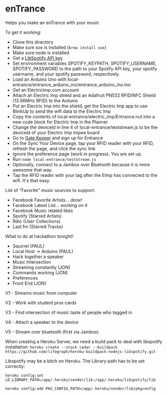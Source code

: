 enTrance
=========

Helps you make an enTrance with your music

To get it working:
- Clone this directory
- Make sure sox is installed (`brew install sox`)
- Make sure node is installed
- Get a [LibSpotify API key](https://developer.spotify.com/technologies/libspotify/)
- Set environment variables SPOTIFY_KEYPATH, SPOTIFY_USERNAME, SPOTIFY_PASSWORD to the path to your Spotify API key, your spotify username, and your spotify password, respectively.
- Load an Arduino Uno with local-entrance/entrance_arduino_ino/entrance_arduino_ino.ino
- Get an ElectricImp.com account
- Attach an Electric Imp shield and an Adafruit PN532 RFID/NFC Shield (13.56MHz RFID) to the Arduino
- Put an Electric Imp into the shield, get the Electric Imp app to use BlinkUp to send the wifi data to the Electric Imp
- Copy the contents of local-entrance/electric_imp/Entrance.nut into a new code block for Electric Imp in the Planner
- Change the deviceId in line 4 of local-entrance/teststream.js to be the deviceId of your Electric Imp Impee board
- Go to [Gate Keeper](http://fb-gate-keeper.herokuapp.com/) and sign up for Entrance
- On the Sync Your Device page, tap your RFID reader with your RFID, refresh the page, and click the sync link
- Ignore the preference page (work in progress). You are set up.
- Run `node local-entrance/teststream.js`
- Optionally, connect to a Jambox over Bluetooth because it is more awesome that way.
- Tap the RFID reader with your tag after the EImp has connected to the wifi. It's that easy.

List of "Favorite" music sources to support:
* Facebook Favorite Artists... _done!_
* Facebook Latest List... _working on it_
* Facebook Music related likes
* Spotify (Starred Artists)
* Rdio (User Collections)
* Last.fm (Starred Tracks)

What to do at hackathon tonight!:
* Squirrel (PAUL)
* Local Host -> Arduino (PAUL)
* Hack together a speaker 
* Music Intersection
* Streaming constantly (JON)
* Commands working (JON)
* Preferences
* Front End (JON)



V1 - Streams music from computer

V2 - Work with student prox cards

V3 - Find intersection of music taste of people who tagged in

V4 - Attach a speaker to the device

V5 - Stream over bluetooth (first via Jambox)

When creating a Heroku Server, we need a build pack to deal with libspotify installation:
```heroku create --stack cedar --buildpack https://github.com/lifegraph/heroku-buildpack-nodejs-libspotify.git```


Libspotify may be a bitch on Heroku. The Library path has to be set correctly:

```heroku config:set LD_LIBRARY_PATH=/app/.heroku/vender/lib:/app/.heroku/libspotify/lib```

```heroku config:add PKG_CONFIG_PATH=/app/.heroku/vendor/lib/pkgconfig```


